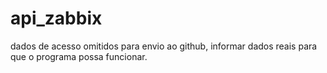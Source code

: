 # api_zabbix
dados de acesso omitidos para envio ao github, informar dados reais para que o programa possa funcionar.
